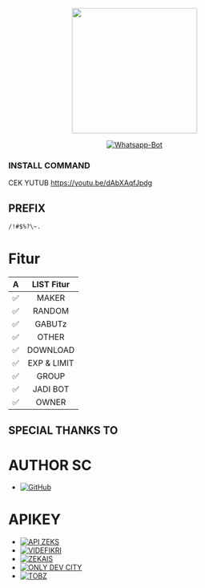 <p align="center">
<img src="tmp/A-PROJECT.jpg" width="250" height="250"/>
</p>
<p align="center">
<a href="#"><img title="Whatsapp-Bot" src="https://img.shields.io/badge/Bot Termux A PROJECTv2-red?colorA=%23ff0000&colorB=%23017e40&style=for-the-badge"></a>
</p>

### INSTALL COMMAND
CEK YUTUB https://youtu.be/dAbXAqfJpdg

## PREFIX
```bash
/!#$%?\~.
```

# Fitur

| A |               LIST Fitur           |
| :-----------: | :--------------------------------: |
|       ✅       | MAKER          |
|       ✅       | RANDOM                    |
|       ✅       | GABUTz             |
|       ✅       | OTHER   |
|       ✅       | DOWNLOAD |
|       ✅       | EXP & LIMIT |
|       ✅       | GROUP |
|       ✅       | JADI BOT |
|       ✅       | OWNER |

## SPECIAL THANKS TO

# AUTHOR SC
* <a href="https://github.com/Nurutomo/wabot-aq"><img alt="GitHub" src="https://img.shields.io/badge/NURUTOMO%20-%23121011.svg?&style=for-the-badge&logo=github&logoColor=white"/></a>

# APIKEY
* [![API ZEKS](https://img.shields.io/badge/ZEKS-3b5998?style=flat-square&logo=ardi&logoColor=white)](https://api.zeks.xyz)
* [![VIDEFIKRI](https://img.shields.io/badge/VIDEFIKRI-3b5998?style=flat-square&logo=ardi&logoColor=white)](https://videfikri.com)
* [![ZEKAIS](https://img.shields.io/badge/ZEKAIS-3b5998?style=flat-square&logo=ardi&logoColor=white)](https://zekais-api.herokuapp.com)
* [![ONLY DEV CITY](https://img.shields.io/badge/ONLYDEVCITY-3b5998?style=flat-square&logo=ardi&logoColor=white)](https://onlydevcity.herokuapp.com)
* [![TOBZ](https://img.shields.io/badge/TOBZ-3b5998?style=flat-square&logo=ardi&logoColor=white)](https://tobz-api.herokuapp.com)
